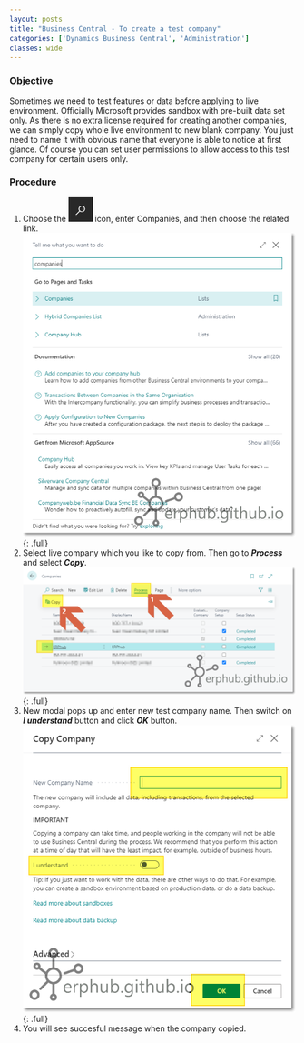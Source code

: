 ```yaml
---
layout: posts
title: "Business Central - To create a test company"
categories: ['Dynamics Business Central', 'Administration']
classes: wide
---
```


### Objective
Sometimes we need to test features or data before applying to live environment. Officially Microsoft provides sandbox with pre-built data set only. As there is no extra license required for creating another companies, we can simply copy whole live environment to new blank company. You just need to name it with obvious name that everyone is able to notice at first glance. Of course you can set user permissions to allow access to this test company for certain users only.
### Procedure
1. Choose the ![Alt](/assets/images/icon_search.png "Search Icon") icon, enter Companies, and then choose the related link.
![full](/assets/images/bc_create_company_01.png "Business Central - Copying Company"){: .full}
2. Select live company which you like to copy from. Then go to ***Process*** and select ***Copy***.
![full](/assets/images/bc_create_company_02.png "Business Central - Copying Company"){: .full}
3. New modal pops up and enter new test company name. Then switch on ***I understand*** button and click ***OK*** button.
![full](/assets/images/bc_create_company_03.png "Business Central - Copying Company"){: .full}
4. You will see succesful message when the company copied.